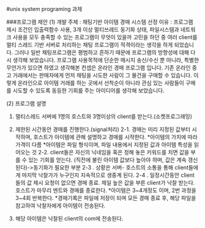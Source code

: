 #unix system programing 과제


###프로그램 제안
(1)	개발 주제 : 채팅기반 아이템 경매 시스템 
선정 이유 : 프로그램 제시 조건인 입출력함수 사용, 3개 이상 멀티쓰레드 동기화 상태, 파일시스템과 네트워크 사용을 모두 충족할 수 있는 프로그램이 무엇이 있을까 고민을 하던 중 여러 client를 멀티 스레드 기반 서버로 처리하는 채팅 프로그램이 적격이라는 생각을 하게 되었습니다. 
그러나 일반 채팅프로그램은 평범하고 흔하기 때문에 프로그램의 방향성에 대해 다시 생각해 보았습니다. 프로그램 사용목적에 단순한 메시지 송신/수신 뿐 아니라, 특별한 무언가가 있으면 하였고 생각해본 컨셉은 온라인 경매 프로그램 입니다. 
기존 온라인 중고 거래에서는 판매자에게 먼저 채팅을 시도한 사람이 그 물건을 구매할 수 있습니다. 이렇게 온라인으로 아이템 거래를 하는 곳에서 선착순이 아니라 관심 있는 사람들이 구매를 시도할 수 있도록 동등한 기회를 주는 아이디어를 생각해 보았습니다.

(2)	프로그램 설명
1.	멀티스레드 서버에  1명의 호스트와  3명이상의 client를 받는다.(소켓프로그래밍)
2.	제한된 시간동안 경매를 진행한다.(signal처리) 
2-1. 경매는 미리 지정된 값부터 시작하며, 호스트가 아이템에 관해 설명하고 경매를 시작한다. 
*아이템의 가치에 따라 가격이 다름
*아이템은  파일 형식이며, 파일 내용에서 지정된 값과 아이템 특성을 읽어오는 것
2-2. client들은 자신의 닉네임을 혹은 정해 놓은 키워드를 치면 값을 부를 수 있는 기회를 얻는다. (직전에 불린 아이템 값보다 높아야 하며, 값은 계속 갱신된다)->동기화가 필요한 부분
2-3 . 상황은 서버- 호스트의 소통을 통해 client들에게 마지막 낙찰가가 누구인지 지속적으로 생중계 된다.
2-4 . 일정시간동안 client들의 값 제시 요청이 없으면 경매 종료. 제일 높은 값을 부른 client가 낙찰 받는다. 호스트가 마무리 멘트와 경매를 종료한다.
*아이템은 3~4개정도 이며, 2번 과정을 3~4회 반복한다.
*경매기록은 파일에 저장이 되며 모든 경매 종료 후, 해당 파일을 참고하여 낙찰자에게 아이템이 전송된다.

3.	해당 아이템은 낙찰된 client의 com에 전송된다. 
